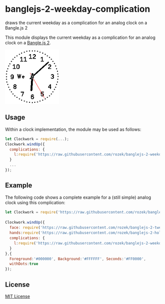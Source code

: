 # banglejs-2-weekday-complication #

draws the current weekday as a complication for an analog clock on a Bangle.js 2

This module displays the current weekday as a complication for an analog clock on a [Bangle.js 2](https://www.espruino.com/Bangle.js2).

![](Demo.png)

## Usage ##

Within a clock implementation, the module may be used as follows:

```javascript
let Clockwork = require(...);
Clockwork.windUp({
  complications: {
    l:require('https://raw.githubusercontent.com/rozek/banglejs-2-weekday-complication/main/Complication.js'),
  }
  ...
});
```

## Example ##

The following code shows a complete example for a (still simple) analog clock using this complication:

```javascript
let Clockwork = require('https://raw.githubusercontent.com/rozek/banglejs-2-simple-clockwork/main/Clockwork.js');

Clockwork.windUp({
  face: require('https://raw.githubusercontent.com/rozek/banglejs-2-twelve-numbered-clock-face/main/ClockFace.js'),
  hands:require('https://raw.githubusercontent.com/rozek/banglejs-2-hollow-clock-hands/main/ClockHands.js'),
  complications: {
    l:require('https://raw.githubusercontent.com/rozek/banglejs-2-weekday-complication/main/Complication.js'),
  }
},{
  Foreground:'#000000', Background:'#FFFFFF', Seconds:'#FF0000',
  withDots:true
});
```

## License ##

[MIT License](LICENSE.md)
